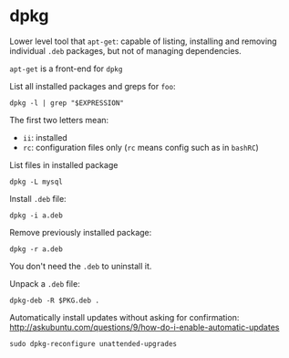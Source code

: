 # dpkg

Lower level tool that `apt-get`: capable of listing, installing and removing individual
`.deb` packages, but not of managing dependencies.

`apt-get` is a front-end for `dpkg`

List all installed packages and greps for `foo`:

	dpkg -l | grep "$EXPRESSION"

The first two letters mean:

- `ii`: installed
- `rc`: configuration files only (`rc` means config such as in `bashRC`)

List files in installed package

	dpkg -L mysql

Install `.deb` file:

	dpkg -i a.deb

Remove previously installed package:

	dpkg -r a.deb

You don't need the `.deb` to uninstall it.

Unpack a `.deb` file:

    dpkg-deb -R $PKG.deb .

Automatically install updates without asking for confirmation:
<http://askubuntu.com/questions/9/how-do-i-enable-automatic-updates>

    sudo dpkg-reconfigure unattended-upgrades
